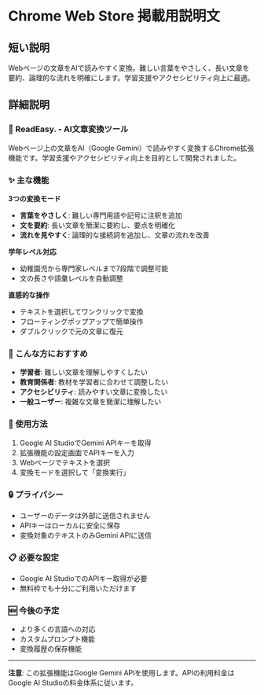 # Chrome Web Store 掲載用説明文

## 短い説明

Webページの文章をAIで読みやすく変換。難しい言葉をやさしく、長い文章を要約、論理的な流れを明確にします。学習支援やアクセシビリティ向上に最適。

## 詳細説明

### 📖 ReadEasy. - AI文章変換ツール

Webページ上の文章をAI（Google Gemini）で読みやすく変換するChrome拡張機能です。学習支援やアクセシビリティ向上を目的として開発されました。

### ✨ 主な機能

**3つの変換モード**

- **言葉をやさしく**: 難しい専門用語や記号に注釈を追加
- **文を要約**: 長い文章を簡潔に要約し、要点を明確化
- **流れを見やすく**: 論理的な接続詞を追加し、文章の流れを改善

**学年レベル対応**

- 幼稚園児から専門家レベルまで7段階で調整可能
- 文の長さや語彙レベルを自動調整

**直感的な操作**

- テキストを選択してワンクリックで変換
- フローティングポップアップで簡単操作
- ダブルクリックで元の文章に復元

### 🎯 こんな方におすすめ

- **学習者**: 難しい文章を理解しやすくしたい
- **教育関係者**: 教材を学習者に合わせて調整したい
- **アクセシビリティ**: 読みやすい文章に変換したい
- **一般ユーザー**: 複雑な文章を簡潔に理解したい

### 🔧 使用方法

1. Google AI StudioでGemini APIキーを取得
2. 拡張機能の設定画面でAPIキーを入力
3. Webページでテキストを選択
4. 変換モードを選択して「変換実行」

### 🔒 プライバシー

- ユーザーのデータは外部に送信されません
- APIキーはローカルに安全に保存
- 変換対象のテキストのみGemini APIに送信

### 📋 必要な設定

- Google AI StudioでのAPIキー取得が必要
- 無料枠でも十分にご利用いただけます

### 🆕 今後の予定

- より多くの言語への対応
- カスタムプロンプト機能
- 変換履歴の保存機能

---

**注意**: この拡張機能はGoogle Gemini APIを使用します。APIの利用料金はGoogle AI Studioの料金体系に従います。
